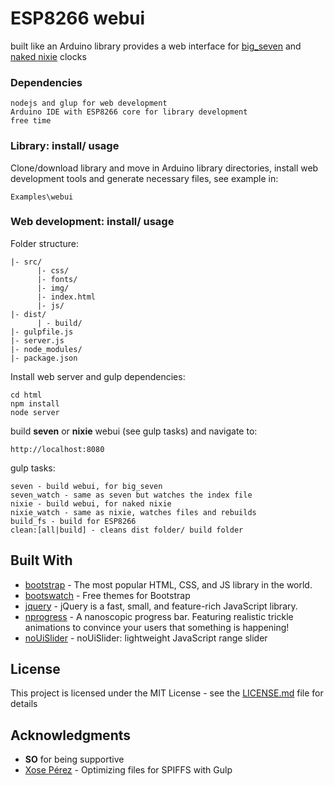 # ESP8266 webui

built like an Arduino library provides a web interface for [big_seven](https://github.com/putyn/big_seven) and [naked nixie](https://github.com/putyn/nixie-clock) clocks

### Dependencies

```
nodejs and glup for web development
Arduino IDE with ESP8266 core for library development
free time
```

### Library: install/ usage
Clone/download library and move in Arduino library directories, install web development tools and generate necessary files, see example in:
```
Examples\webui
```

### Web development: install/ usage
Folder structure:
``` 
|- src/
      |- css/
      |- fonts/
      |- img/ 
      |- index.html
      |- js/ 
|- dist/
      | - build/ 
|- gulpfile.js
|- server.js
|- node_modules/
|- package.json
```

Install web server and gulp dependencies:
```
cd html
npm install
node server
```
build **seven** or **nixie** webui (see gulp tasks) and navigate to:
```
http://localhost:8080
```

gulp tasks:
```
seven - build webui, for big_seven
seven_watch - same as seven but watches the index file
nixie - build webui, for naked nixie
nixie_watch - same as nixie, watches files and rebuilds
build_fs - build for ESP8266
clean:[all|build] - cleans dist folder/ build folder
```

## Built With

* [bootstrap](http://getbootstrap.com/) - The most popular HTML, CSS, and JS library in the world.
* [bootswatch](https://bootswatch.com/) - Free themes for Bootstrap
* [jquery](https://jquery.com/) - jQuery is a fast, small, and feature-rich JavaScript library. 
* [nprogress](http://ricostacruz.com/nprogress/) - A nanoscopic progress bar. Featuring realistic trickle animations to convince your users that something is happening!
* [noUiSlider](https://refreshless.com/nouislider/) - noUiSlider: lightweight JavaScript range slider

## License

This project is licensed under the MIT License - see the [LICENSE.md](LICENSE.md) file for details

## Acknowledgments

* **SO** for being supportive 
* [Xose Pérez](http://tinkerman.cat/optimizing-files-for-spiffs-with-gulp/) - Optimizing files for SPIFFS with Gulp
